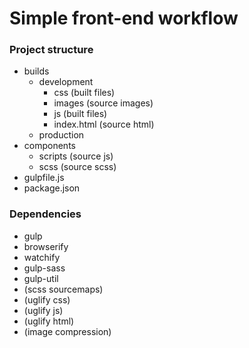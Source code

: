 # Simple front-end workflow

### Project structure
* builds
  * development
    * css (built files)
    * images (source images)
    * js (built files)
    * index.html (source html)
  * production
* components
  * scripts (source js)
  * scss (source scss)
* gulpfile.js
* package.json

### Dependencies
* gulp
* browserify
* watchify
* gulp-sass
* gulp-util
* (scss sourcemaps)
* (uglify css)
* (uglify js)
* (uglify html)
* (image compression)
